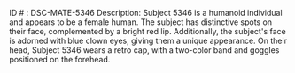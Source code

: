 ID # : DSC-MATE-5346
Description: Subject 5346 is a humanoid individual and appears to be a female human. The subject has distinctive spots on their face, complemented by a bright red lip. Additionally, the subject's face is adorned with blue clown eyes, giving them a unique appearance. On their head, Subject 5346 wears a retro cap, with a two-color band and goggles positioned on the forehead.
